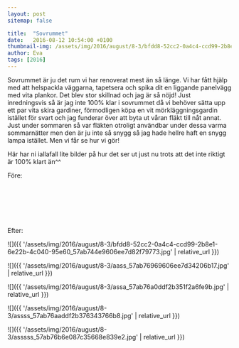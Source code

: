 ```yaml
---
layout: post
sitemap: false

title:  "Sovrummet"
date:   2016-08-12 10:54:00 +0100
thumbnail-img: /assets/img/2016/august/8-3/bfdd8-52cc2-0a4c4-ccd99-2b8e1-6e22b-4c040-95e60_57ab744e9606ee7d82f79773.jpg
author: Eva
tags: [2016]
---
```


Sovrummet är ju det rum vi har renoverat mest än så länge. Vi har fått hjälp med att helspackla väggarna, tapetsera och spika dit en liggande panelvägg med vita plankor. Det blev stor skillnad och jag är så nöjd! Just inredningsvis så är jag inte 100% klar i sovrummet då vi behöver sätta upp ett par vita skira gardiner, förmodligen köpa en vit mörkläggningsgardin istället för svart och jag funderar över att byta ut våran fläkt till nåt annat. Just under sommaren så var fläkten otroligt användbar under dessa varma sommarnätter men den är ju inte så snygg så jag hade hellre haft en snygg lampa istället. Men vi får se hur vi gör! 

Här har ni iallafall lite bilder på hur det ser ut just nu trots att det inte riktigt är 100% klart än^^

Före:  




 










 




 







Efter:

![]({{ '/assets/img/2016/august/8-3/bfdd8-52cc2-0a4c4-ccd99-2b8e1-6e22b-4c040-95e60_57ab744e9606ee7d82f79773.jpg'  | relative_url }})

![]({{ '/assets/img/2016/august/8-3/aass_57ab76969606ee7d34206b17.jpg'  | relative_url }})

![]({{ '/assets/img/2016/august/8-3/assa_57ab76a0ddf2b351f2a6fe9b.jpg'  | relative_url }})

![]({{ '/assets/img/2016/august/8-3/assss_57ab76aaddf2b376343766b8.jpg'  | relative_url }})

![]({{ '/assets/img/2016/august/8-3/asssss_57ab76b6e087c35668e839e2.jpg'  | relative_url }})


